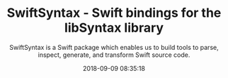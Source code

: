 ---
title: "SwiftSyntax - Swift bindings for the libSyntax library"
subtitle: "SwiftSyntax is a Swift package which enables us to build tools to parse, inspect, generate, and transform Swift source code."
tags: ["library"]
link: "https://github.com/apple/swift-syntax"
date: "2018-09-09 08:35:18"
---